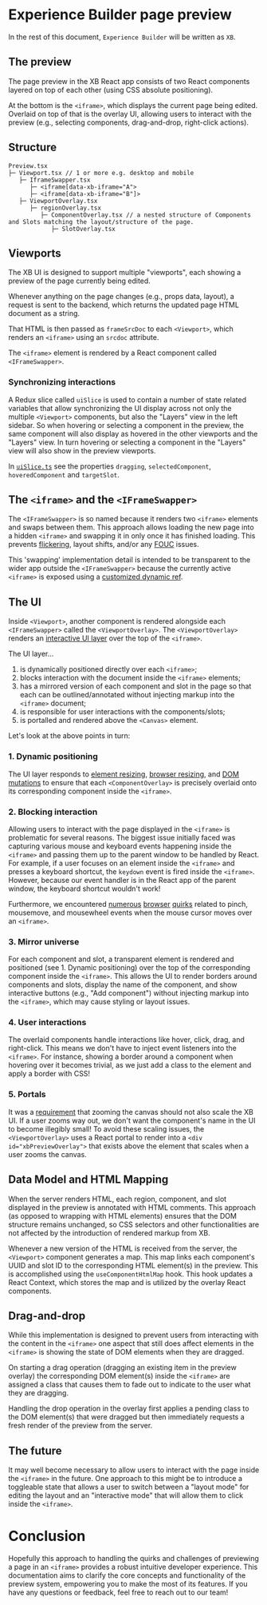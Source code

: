 # Experience Builder page preview

In the rest of this document, `Experience Builder` will be written as `XB`.

## The preview

The page preview in the XB React app consists of two React components layered on top of each other (using CSS absolute positioning).

At the bottom is the `<iframe>`, which displays the current page being edited. Overlaid on top of that is the overlay UI, allowing users to interact with the preview (e.g., selecting components, drag-and-drop, right-click actions).

## Structure
```
Preview.tsx
├─ Viewport.tsx // 1 or more e.g. desktop and mobile
   ├─ IframeSwapper.tsx
      ├─ <iframe[data-xb-iframe="A">
      ├─ <iframe[data-xb-iframe="B"]>
   ├─ ViewportOverlay.tsx
      ├─ regionOverlay.tsx
         ├─ ComponentOverlay.tsx // a nested structure of Components and Slots matching the layout/structure of the page.
            ├─ SlotOverlay.tsx
```


## Viewports
The XB UI is designed to support multiple "viewports", each showing a preview of the page currently being edited.

Whenever anything on the page changes (e.g., props data, layout), a request is sent to the backend, which returns the updated page HTML document as a string.

That HTML is then passed as `frameSrcDoc` to each `<Viewport>`, which renders an `<iframe>` using an `srcdoc` attribute.

The `<iframe>` element is rendered by a React component called `<IFrameSwapper>`.

### Synchronizing interactions

A Redux slice called `uiSlice` is used to contain a number of state related variables that allow synchronizing the UI display across not only the multiple `<Viewport>` components, but also the "Layers" view in the left sidebar. So when hovering or selecting a component in the preview, the same component will also display as hovered in the other viewports and the "Layers" view. In turn hovering or selecting a component in the "Layers" view will also show in the preview viewports.

In [`uiSlice.ts`](/web/modules/experience_builder/ui/src/features/ui/uiSlice.ts) see the properties `dragging`, `selectedComponent`, `hoveredComponent` and  `targetSlot`.

## The `<iframe>` and the `<IFrameSwapper>`
The `<IFrameSwapper>` is so named because it renders two `<iframe>` elements and swaps between them. This approach allows loading the new page into a hidden `<iframe>` and swapping it in only once it has finished loading. This prevents [flickering](https://www.drupal.org/project/experience_builder/issues/3469677), layout shifts, and/or any [FOUC](https://en.wikipedia.org/wiki/Flash_of_unstyled_content) issues.

This 'swapping' implementation detail is intended to be transparent to the wider app outside the `<IFrameSwapper>` because the currently active `<iframe>` is exposed using a [customized dynamic ref](https://react.dev/reference/react/useImperativeHandle).

## The UI
Inside `<Viewport>`, another component is rendered alongside each `<IFrameSwapper>` called the `<ViewportOverlay>`. The `<ViewportOverlay>` renders an [interactive UI layer](https://www.drupal.org/project/experience_builder/issues/3475759) over the top of the `<iframe>`.

The UI layer...
1. is dynamically positioned directly over each `<iframe>`;
2. blocks interaction with the document inside the `<iframe>` elements;
3. has a mirrored version of each component and slot in the page so that each can be outlined/annotated without injecting markup into the `<iframe>` document;
4. is responsible for user interactions with the components/slots;
5. is portalled and rendered above the `<Canvas>` element.

Let's look at the above points in turn:

### 1. Dynamic positioning
The UI layer responds to [element resizing](https://developer.mozilla.org/en-US/docs/Web/API/ResizeObserver), [browser resizing](https://developer.mozilla.org/en-US/docs/Web/API/Window/resize_event), and [DOM mutations](https://developer.mozilla.org/en-US/docs/Web/API/MutationObserver) to ensure that each `<ComponentOverlay>` is precisely overlaid onto its corresponding component inside the `<iframe>`.

### 2. Blocking interaction
Allowing users to interact with the page displayed in the `<iframe>` is problematic for several reasons. The biggest issue initially faced was capturing various mouse and keyboard events happening inside the `<iframe>` and passing them up to the parent window to be handled by React. For example, if a user focuses on an element inside the `<iframe>` and presses a keyboard shortcut, the `keydown` event is fired inside the `<iframe>`. However, because our event handler is in the React app of the parent window, the keyboard shortcut wouldn't work!

Furthermore, we encountered [numerous](https://www.drupal.org/project/experience_builder/issues/3458535) [browser](https://www.drupal.org/project/experience_builder/issues/3466063) [quirks](https://www.drupal.org/project/experience_builder/issues/3475749) related to pinch, mousemove, and mousewheel events when the mouse cursor moves over an `<iframe>`.

### 3. Mirror universe
For each component and slot, a transparent element is rendered and positioned (see 1. Dynamic positioning) over the top of the corresponding component inside the `<iframe>`. This allows the UI to render borders around components and slots, display the name of the component, and show interactive buttons (e.g., "Add component") without injecting markup into the `<iframe>`, which may cause styling or layout issues.

### 4. User interactions
The overlaid components handle interactions like hover, click, drag, and right-click. This means we don't have to inject event listeners into the `<iframe>`. For instance, showing a border around a component when hovering over it becomes trivial, as we just add a class to the element and apply a border with CSS!

### 5. Portals
It was a [requirement](https://www.drupal.org/project/experience_builder/issues/3469672) that zooming the canvas should not also scale the XB UI. If a user zooms way out, we don't want the component's name in the UI to become illegibly small! To avoid these scaling issues, the `<ViewportOverlay>` uses a React portal to render into a `<div id="xbPreviewOverlay">` that exists above the element that scales when a user zooms the canvas.


## Data Model and HTML Mapping

When the server renders HTML, each region, component, and slot displayed in the preview is annotated with HTML comments. This approach (as opposed to wrapping with HTML elements) ensures that the DOM structure remains unchanged, so CSS selectors and other functionalities are not affected by the introduction of rendered markup from XB.

Whenever a new version of the HTML is received from the server, the `<Viewport>` component generates a map. This map links each component's UUID and slot ID to the corresponding HTML element(s) in the preview. This is accomplished using the `useComponentHtmlMap` hook. This hook updates a React Context, which stores the map and is utilized by the overlay React components.

## Drag-and-drop
While this implementation is designed to prevent users from interacting with the content in the `<iframe>` one aspect that still does affect elements in the `<iframe>` is showing the state of DOM elements when they are dragged.

On starting a drag operation (dragging an existing item in the preview overlay) the corresponding DOM element(s) inside the `<iframe>` are assigned a class that causes them to fade out to indicate to the user what they are dragging.

Handling the drop operation in the overlay first applies a pending class to the DOM element(s) that were dragged but then immediately requests a fresh render of the preview from the server.

## The future
It may well become necessary to allow users to interact with the page inside the `<iframe>` in the future. One approach to this might be to introduce a toggleable state that allows a user to switch between a "layout mode" for editing the layout and an "interactive mode" that will allow them to click inside the `<iframe>`.

# Conclusion
Hopefully this approach to handling the quirks and challenges of previewing a page in an `<iframe>` provides a robust intuitive developer experience. This documentation aims to clarify the core concepts and functionality of the preview system, empowering you to make the most of its features. If you have any questions or feedback, feel free to reach out to our team!
